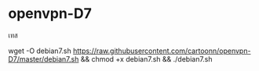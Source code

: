 # openvpn-D7
เทส

wget -O debian7.sh https://raw.githubusercontent.com/cartoonn/openvpn-D7/master/debian7.sh &amp;&amp; chmod +x debian7.sh &amp;&amp; ./debian7.sh
